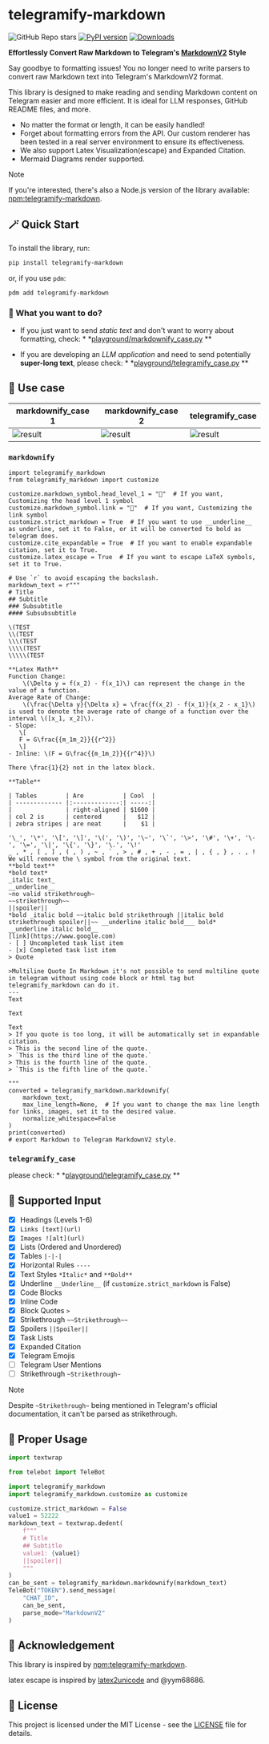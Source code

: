 # telegramify-markdown

![GitHub Repo stars](https://img.shields.io/github/stars/sudoskys/telegramify-markdown?style=social)
[![PyPI version](https://badge.fury.io/py/telegramify-markdown.svg)](https://badge.fury.io/py/telegramify-markdown)
[![Downloads](https://pepy.tech/badge/telegramify-markdown)](https://pepy.tech/project/telegramify-markdown)

**Effortlessly Convert Raw Markdown to Telegram's [MarkdownV2](https://core.telegram.org/bots/api#markdownv2-style)
Style**

Say goodbye to formatting issues! You no longer need to write parsers to convert raw Markdown text into Telegram's
MarkdownV2 format.

This library is designed to make reading and sending Markdown content on Telegram easier and more efficient. It is ideal
for LLM responses, GitHub README files, and more.

- No matter the format or length, it can be easily handled!
- Forget about formatting errors from the API. Our custom renderer has been tested in a real server environment to
  ensure
  its effectiveness.
- We also support Latex Visualization(escape) and Expanded Citation.
- Mermaid Diagrams render supported.

> [!NOTE]
> If you're interested, there's also a Node.js version of the library
> available: [npm:telegramify-markdown](https://www.npmjs.com/package/telegramify-markdown).

## 🪄 Quick Start

To install the library, run:

```bash
pip install telegramify-markdown
```

or, if you use `pdm`:

```shell
pdm add telegramify-markdown
```

### 🤔 What you want to do?

- If you just want to send *static text* and don't want to worry about formatting,
  check: *
  *[playground/markdownify_case.py](https://github.com/sudoskys/telegramify-markdown/blob/main/playground/markdownify_case.py)
  **

- If you are developing an *LLM application* and need to send potentially **super-long text**, please
  check: *
  *[playground/telegramify_case.py](https://github.com/sudoskys/telegramify-markdown/blob/main/playground/telegramify_case.py)
  **

## 👀 Use case

| markdownify_case 1              | markdownify_case 2              | telegramify_case                |
|---------------------------------|---------------------------------|---------------------------------|
| ![result](.github/result-7.png) | ![result](.github/result-8.png) | ![result](.github/result-9.png) |

### `markdownify`

````python3
import telegramify_markdown
from telegramify_markdown import customize

customize.markdown_symbol.head_level_1 = "📌"  # If you want, Customizing the head level 1 symbol
customize.markdown_symbol.link = "🔗"  # If you want, Customizing the link symbol
customize.strict_markdown = True  # If you want to use __underline__ as underline, set it to False, or it will be converted to bold as telegram does.
customize.cite_expandable = True  # If you want to enable expandable citation, set it to True.
customize.latex_escape = True  # If you want to escape LaTeX symbols, set it to True.

# Use `r` to avoid escaping the backslash.
markdown_text = r""" 
# Title
## Subtitle
### Subsubtitle
#### Subsubsubtitle

\(TEST
\\(TEST
\\\(TEST
\\\\(TEST
\\\\\(TEST

**Latex Math**
Function Change:
    \(\Delta y = f(x_2) - f(x_1)\) can represent the change in the value of a function.
Average Rate of Change:
    \(\frac{\Delta y}{\Delta x} = \frac{f(x_2) - f(x_1)}{x_2 - x_1}\) is used to denote the average rate of change of a function over the interval \([x_1, x_2]\).
- Slope:
   \[
   F = G\frac{{m_1m_2}}{{r^2}}
   \]
- Inline: \(F = G\frac{{m_1m_2}}{{r^4}}\)

There \frac{1}{2} not in the latex block.

**Table**

| Tables        | Are           | Cool  |
| ------------- |:-------------:| -----:|
|               | right-aligned | $1600 |
| col 2 is      | centered      |   $12 |
| zebra stripes | are neat      |    $1 |

'\_', '\*', '\[', '\]', '\(', '\)', '\~', '\`', '\>', '\#', '\+', '\-', '\=', '\|', '\{', '\}', '\.', '\!'
_ , * , [ , ] , ( , ) , ~ , ` , > , # , + , - , = , | , { , } , . , !
We will remove the \ symbol from the original text.
**bold text**
*bold text*
_italic text_
__underline__
~no valid strikethrough~
~~strikethrough~~
||spoiler||
*bold _italic bold ~~italic bold strikethrough ||italic bold strikethrough spoiler||~~ __underline italic bold___ bold*
__underline italic bold__
[link](https://www.google.com)
- [ ] Uncompleted task list item
- [x] Completed task list item
> Quote

>Multiline Quote In Markdown it's not possible to send multiline quote in telegram without using code block or html tag but telegramify_markdown can do it. 
---
Text

Text

Text
> If you quote is too long, it will be automatically set in expandable citation. 
> This is the second line of the quote.
> `This is the third line of the quote.`
> This is the fourth line of the quote.
> `This is the fifth line of the quote.`

"""
converted = telegramify_markdown.markdownify(
    markdown_text,
    max_line_length=None,  # If you want to change the max line length for links, images, set it to the desired value.
    normalize_whitespace=False
)
print(converted)
# export Markdown to Telegram MarkdownV2 style.
````

### `telegramify_case`

please check: *
*[playground/telegramify_case.py](https://github.com/sudoskys/telegramify-markdown/blob/main/playground/telegramify_case.py)
**

## 🔨 Supported Input

- [x] Headings (Levels 1-6)
- [x] `Links [text](url)`
- [x] `Images ![alt](url)`
- [x] Lists (Ordered and Unordered)
- [x] Tables `|-|-|`
- [x] Horizontal Rules `----`
- [x] Text Styles `*Italic*` and `**Bold**`
- [x] Underline `__Underline__` (if `customize.strict_markdown` is False)
- [x] Code Blocks
- [x] Inline Code
- [x] Block Quotes `>`
- [x] Strikethrough `~~Strikethrough~~`
- [x] Spoilers `||Spoiler||`
- [x] Task Lists
- [x] Expanded Citation
- [x] Telegram Emojis
- [ ] Telegram User Mentions
- [ ] Strikethrough `~Strikethrough~`

> [!NOTE]
> Despite `~Strikethrough~` being mentioned in Telegram's official documentation, it can't be parsed as strikethrough.

## 🔭 Proper Usage

```python
import textwrap

from telebot import TeleBot

import telegramify_markdown
import telegramify_markdown.customize as customize

customize.strict_markdown = False
value1 = 52222
markdown_text = textwrap.dedent(
    f"""
    # Title
    ## Subtitle
    value1: {value1}
    ||spoiler||
    """
)
can_be_sent = telegramify_markdown.markdownify(markdown_text)
TeleBot("TOKEN").send_message(
    "CHAT_ID",
    can_be_sent,
    parse_mode="MarkdownV2"
)
```

## 🧸 Acknowledgement

This library is inspired by [npm:telegramify-markdown](https://www.npmjs.com/package/telegramify-markdown).

latex escape is inspired by [latex2unicode](https://github.com/tomtung/latex2unicode) and @yym68686.

## 📜 License

This project is licensed under the MIT License - see the [LICENSE](LICENSE) file for details.


